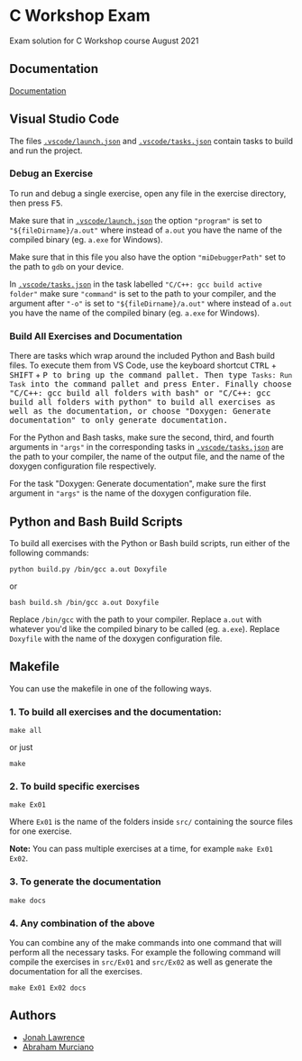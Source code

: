# C Workshop Exam

Exam solution for C Workshop course August 2021

## Documentation

[Documentation](https://ezradweck.github.io/C-Workshop-Exam/html/files.html)

## Visual Studio Code

The files [`.vscode/launch.json`](.vscode/launch.json) and [`.vscode/tasks.json`](.vscode/tasks.json) contain tasks to build and run the project.

### Debug an Exercise

To run and debug a single exercise, open any file in the exercise directory, then press <kbd>F5</kbd>.

Make sure that in [`.vscode/launch.json`](.vscode/launch.json) the option `"program"` is set to `"${fileDirname}/a.out"` where instead of `a.out` you have the name of the compiled binary (eg. `a.exe` for Windows).

Make sure that in this file you also have the option `"miDebuggerPath"` set to the path to `gdb` on your device.

In [`.vscode/tasks.json`](.vscode/tasks.json) in the task labelled `"C/C++: gcc build active folder"` make sure `"command"` is set to the path to your compiler, and the argument after `"-o"` is set to `"${fileDirname}/a.out"` where instead of `a.out` you have the name of the compiled binary (eg. `a.exe` for Windows).

### Build All Exercises and Documentation

There are tasks which wrap around the included Python and Bash build files. To execute them from VS Code, use the keyboard shortcut <kbd>CTRL</kbd> + <kbd>SHIFT</kbd> + <kbd>P<kbd> to bring up the command pallet. Then type `Tasks: Run Task` into the command pallet and press <kbd>Enter</kbd>. Finally choose "C/C++: gcc build all folders with bash" or "C/C++: gcc build all folders with python" to build all exercises as well as the documentation, or choose "Doxygen: Generate documentation" to only generate documentation.

For the Python and Bash tasks, make sure the second, third, and fourth arguments in `"args"` in the corresponding tasks in [`.vscode/tasks.json`](.vscode/tasks.json) are the path to your compiler, the name of the output file, and the name of the doxygen configuration file respectively.

For the task "Doxygen: Generate documentation", make sure the first argument in `"args"` is the name of the doxygen configuration file.

## Python and Bash Build Scripts

To build all exercises with the Python or Bash build scripts, run either of the following commands:

```
python build.py /bin/gcc a.out Doxyfile
```

or

```
bash build.sh /bin/gcc a.out Doxyfile
```

Replace `/bin/gcc` with the path to your compiler.
Replace `a.out` with whatever you'd like the compiled binary to be called (eg. `a.exe`).
Replace `Doxyfile` with the name of the doxygen configuration file.

## Makefile

You can use the makefile in one of the following ways.

### 1. To build all exercises and the documentation:

```
make all
```

or just

```
make
```

### 2. To build specific exercises

```
make Ex01
```

Where `Ex01` is the name of the folders inside `src/` containing the source files for one exercise.

**Note:** You can pass multiple exercises at a time, for example `make Ex01 Ex02`.

### 3. To generate the documentation

```
make docs
```

### 4. Any combination of the above

You can combine any of the make commands into one command that will perform all the necessary tasks. For example the following command will compile the exercises in `src/Ex01` and `src/Ex02` as well as generate the documentation for all the exercises.

```
make Ex01 Ex02 docs
```

## Authors

-   [Jonah Lawrence](https://www.github.com/DenverCoder1)
-   [Abraham Murciano](https://www.github.com/abrahammurciano)
